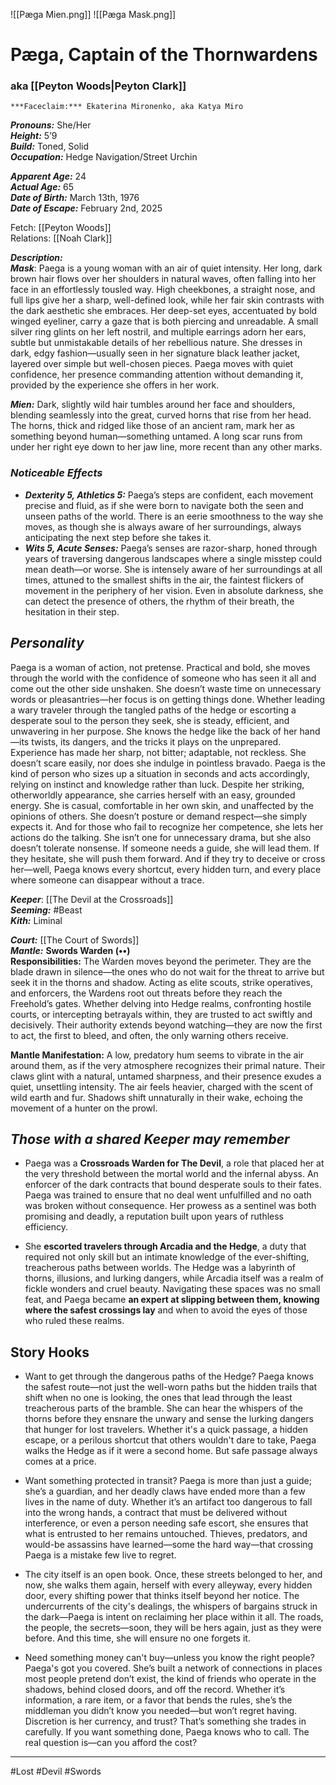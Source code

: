 ![[Pæga Mien.png]] ![[Pæga Mask.png]]
# Pæga, Captain of the Thornwardens
### aka [[Peyton Woods|Peyton Clark]]  

	***Faceclaim:*** Ekaterina Mironenko, aka Katya Miro
***Pronouns:*** She/Her  
***Height:*** 5’9  
***Build:*** Toned, Solid  
***Occupation:*** Hedge Navigation/Street Urchin  

***Apparent Age:*** 24  
***Actual Age:*** 65  
***Date of Birth:*** March 13th, 1976  
***Date of Escape:*** February 2nd, 2025  

Fetch: [[Peyton Woods]]  
Relations: [[Noah Clark]]  

***Description:***  
***Mask***: Paega is a young woman with an air of quiet intensity. Her long, dark brown hair flows over her shoulders in natural waves, often falling into her face in an effortlessly tousled way. High cheekbones, a straight nose, and full lips give her a sharp, well-defined look, while her fair skin contrasts with the dark aesthetic she embraces. Her deep-set eyes, accentuated by bold winged eyeliner, carry a gaze that is both piercing and unreadable.
A small silver ring glints on her left nostril, and multiple earrings adorn her ears, subtle but unmistakable details of her rebellious nature. She dresses in dark, edgy fashion—usually seen in her signature black leather jacket, layered over simple but well-chosen pieces. 
Paega moves with quiet confidence, her presence commanding attention without demanding it, provided by the experience she offers in her work.   

***Mien:*** Dark, slightly wild hair tumbles around her face and shoulders, blending seamlessly into the great, curved horns that rise from her head. The horns, thick and ridged like those of an ancient ram, mark her as something beyond human—something untamed.  A long scar runs from under her right eye down to her jaw line, more recent than any other marks. 
### ***Noticeable Effects***
- ***Dexterity 5, Athletics 5:*** Paega’s steps are confident, each movement precise and fluid, as if she were born to navigate both the seen and unseen paths of the world. There is an eerie smoothness to the way she moves, as though she is always aware of her surroundings, always anticipating the next step before she takes it.
- ***Wits 5, Acute Senses:*** Paega’s senses are razor-sharp, honed through years of traversing dangerous landscapes where a single misstep could mean death—or worse. She is intensely aware of her surroundings at all times, attuned to the smallest shifts in the air, the faintest flickers of movement in the periphery of her vision. Even in absolute darkness, she can detect the presence of others, the rhythm of their breath, the hesitation in their step.
## ***Personality***
Paega is a woman of action, not pretense. Practical and bold, she moves through the world with the confidence of someone who has seen it all and come out the other side unshaken. She doesn’t waste time on unnecessary words or pleasantries—her focus is on getting things done. Whether leading a wary traveler through the tangled paths of the hedge or escorting a desperate soul to the person they seek, she is steady, efficient, and unwavering in her purpose.
She knows the hedge like the back of her hand—its twists, its dangers, and the tricks it plays on the unprepared. Experience has made her sharp, not bitter; adaptable, not reckless. She doesn’t scare easily, nor does she indulge in pointless bravado. Paega is the kind of person who sizes up a situation in seconds and acts accordingly, relying on instinct and knowledge rather than luck.
Despite her striking, otherworldly appearance, she carries herself with an easy, grounded energy. She is casual, comfortable in her own skin, and unaffected by the opinions of others. She doesn’t posture or demand respect—she simply expects it. And for those who fail to recognize her competence, she lets her actions do the talking.
She isn’t one for unnecessary drama, but she also doesn’t tolerate nonsense. If someone needs a guide, she will lead them. If they hesitate, she will push them forward. And if they try to deceive or cross her—well, Paega knows every shortcut, every hidden turn, and every place where someone can disappear without a trace.

***Keeper***: [[The Devil at the Crossroads]]  
***Seeming:*** #Beast  
***Kith:*** Liminal  

***Court:*** [[The Court of Swords]]  
***Mantle:*** **Swords Warden (••)**  
**Responsibilities:**  The Warden moves beyond the perimeter. They are the blade drawn in silence—the ones who do not wait for the threat to arrive but seek it in the thorns and shadow. Acting as elite scouts, strike operatives, and enforcers, the Wardens root out threats before they reach the Freehold’s gates. Whether delving into Hedge realms, confronting hostile courts, or intercepting betrayals within, they are trusted to act swiftly and decisively.
Their authority extends beyond watching—they are now the first to act, the first to bleed, and often, the only warning others receive.

**Mantle Manifestation:** A low, predatory hum seems to vibrate in the air around them, as if the very atmosphere recognizes their primal nature. Their claws glint with a natural, untamed sharpness, and their presence exudes a quiet, unsettling intensity. The air feels heavier, charged with the scent of wild earth and fur. Shadows shift unnaturally in their wake, echoing the movement of a hunter on the prowl.

## ***Those with a shared Keeper may remember***
- Paega was a **Crossroads Warden for The Devil**, a role that placed her at the very threshold between the mortal world and the infernal abyss. An enforcer of the dark contracts that bound desperate souls to their fates.  Paega was trained to ensure that no deal went unfulfilled and no oath was broken without consequence. Her prowess as a sentinel was both promising and deadly, a reputation built upon years  of ruthless efficiency. 

- She **escorted travelers through Arcadia and the Hedge**, a duty that required not only skill but an intimate knowledge of the ever-shifting, treacherous paths between worlds. The Hedge was a labyrinth of thorns, illusions, and lurking dangers, while Arcadia itself was a realm of fickle wonders and cruel beauty. Navigating these spaces was no small feat, and Paega became **an expert at slipping between them, knowing where the safest crossings lay** and when to avoid the eyes of those who ruled these realms.
## Story Hooks

- Want to get through the dangerous paths of the Hedge? Paega knows the safest route—not just the well-worn paths but the hidden trails that shift when no one is looking, the ones that lead through the least treacherous parts of the bramble. She can hear the whispers of the thorns before they ensnare the unwary and sense the lurking dangers that hunger for lost travelers. Whether it's a quick passage, a hidden escape, or a perilous shortcut that others wouldn't dare to take, Paega walks the Hedge as if it were a second home. But safe passage always comes at a price.

- Want something protected in transit? Paega is more than just a guide; she’s a guardian, and her deadly claws have ended more than a few lives in the name of duty. Whether it’s an artifact too dangerous to fall into the wrong hands, a contract that must be delivered without interference, or even a person needing safe escort, she ensures that what is entrusted to her remains untouched. Thieves, predators, and would-be assassins have learned—some the hard way—that crossing Paega is a mistake few live to regret.

- The city itself is an open book. Once, these streets belonged to her, and now, she walks them again, herself with every alleyway, every hidden door, every shifting power that thinks itself beyond her notice. The undercurrents of the city's dealings, the whispers of bargains struck in the dark—Paega is intent on reclaiming her place within it all. The roads, the people, the secrets—soon, they will be hers again, just as they were before. And this time, she will ensure no one forgets it.

- Need something money can't buy—unless you know the right people? Paega's got you covered. She’s built a network of connections in places most people pretend don’t exist, the kind of friends who operate in the shadows, behind closed doors, and off the record. Whether it’s information, a rare item, or a favor that bends the rules, she’s the middleman you didn’t know you needed—but won’t regret having. Discretion is her currency, and trust? That’s something she trades in carefully. If you want something done, Paega knows who to call. The real question is—can you afford the cost?
---
#Lost #Devil #Swords
